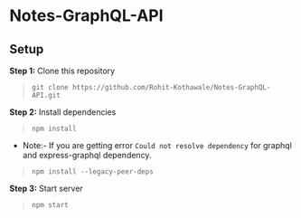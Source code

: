 # Notes-GraphQL-API

## Setup

**Step 1:** Clone this repository
> `git clone https://github.com/Rohit-Kothawale/Notes-GraphQL-API.git`

**Step 2:** Install dependencies
> `npm install`

- Note:- If you are getting error `Could not resolve dependency` for graphql and express-graphql dependency.
> `npm install --legacy-peer-deps`

**Step 3:** Start server
> `npm start`
